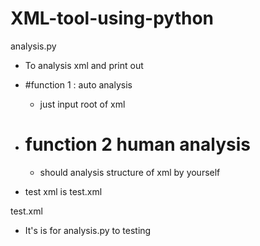 # XML-tool-using-python
analysis.py

  - To analysis xml and print out
  
  - #function 1 : auto analysis
  
    - just input root of xml
    
  - # function 2 human analysis
  
    - should analysis structure of xml by yourself
    
  - test xml is test.xml
  
test.xml

  - It's is for analysis.py to testing
